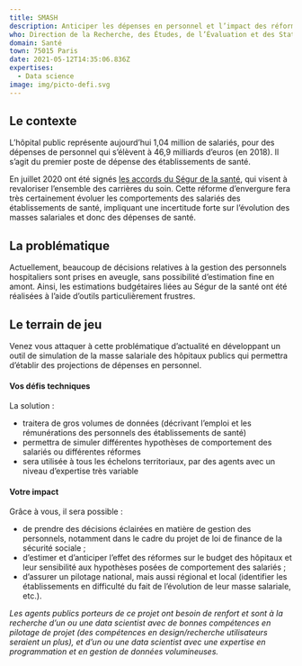 ```yaml
---
title: SMASH
description: Anticiper les dépenses en personnel et l’impact des réformes dans les hôpitaux
who: Direction de la Recherche, des Études, de l’Évaluation et des Statistiques
domain: Santé
town: 75015 Paris
date: 2021-05-12T14:35:06.836Z
expertises:
  - Data science
image: img/picto-defi.svg
---
```

## Le contexte

L’hôpital public représente aujourd’hui 1,04 million de salariés, pour des dépenses de personnel qui s’élèvent à 46,9 milliards d’euros (en 2018). Il s’agit du premier poste de dépense des établissements de santé. 

En juillet 2020 ont été signés [les accords du Ségur de la santé](https://solidarites-sante.gouv.fr/systeme-de-sante-et-medico-social/segur-de-la-sante-les-conclusions/), qui visent à revaloriser l’ensemble des carrières du soin. Cette réforme d’envergure fera très certainement évoluer les comportements des salariés des établissements de santé, impliquant une incertitude forte sur l’évolution des masses salariales et donc des dépenses de santé. 

## La problématique

Actuellement, beaucoup de décisions relatives à la gestion des personnels hospitaliers sont prises en aveugle, sans possibilité d’estimation fine en amont. Ainsi, les estimations budgétaires liées au Ségur de la santé ont été réalisées à l’aide d’outils particulièrement frustres. 

## Le terrain de jeu 

Venez vous attaquer à cette problématique d’actualité en développant un outil de simulation de la masse salariale des hôpitaux publics qui permettra d’établir des projections de dépenses en personnel. 

#### Vos défis techniques 

La solution : 
* traitera de gros volumes de données (décrivant l’emploi et les rémunérations des personnels des établissements de santé) 
* permettra de simuler différentes hypothèses de comportement des salariés ou différentes réformes
* sera utilisée à tous les échelons territoriaux, par des agents avec un niveau d’expertise très variable 

#### Votre impact 

Grâce à vous, il sera possible : 
* de prendre des décisions éclairées en matière de gestion des personnels, notamment dans le cadre du projet de loi de finance de la sécurité sociale ;
* d’estimer et d’anticiper l’effet des réformes sur le budget des hôpitaux et leur sensibilité aux hypothèses posées de comportement des salariés ;
* d’assurer un pilotage national, mais aussi régional et local (identifier les établissements en difficulté du fait de l’évolution de leur masse salariale, etc.). 

_Les agents publics porteurs de ce projet ont besoin de renfort et sont à la recherche d’un ou une data scientist avec de bonnes compétences en pilotage de projet (des compétences en design/recherche utilisateurs seraient un plus), et d’un ou une data scientist avec une expertise en programmation et en gestion de données volumineuses._

